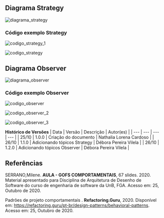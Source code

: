 ## Diagrama Strategy 
![diagrama_strategy](https://imgur.com/TZjmcIT.png)

### Código exemplo Strategy
![codigo_strategy_1](https://imgur.com/6ZN6xNA.png)

![codigo_strategy](https://imgur.com/qTxcXrz.png)

## Diagrama Observer
![diagrama_observer](https://imgur.com/22njvYg.png)

### Código exemplo Observer
![codigo_observer](https://imgur.com/ADezqw1.png)

![codigo_observer_2](https://imgur.com/fAuvKlM.png)

![codigo_observer_3](https://imgur.com/Uko0h21.png)









**Histórico de Versões**
| Data | Versão | Descrição | Autor(es) |
| --- | --- | --- | --- |
| 25/10 | 1.0.0 | Criação do documento | Nathalia Lorena Cardoso |
| 26/10 | 1.1.0 | Adicionando tópicos Strategy | Débora Pereira Vilela |
| 26/10 | 1.2.0 | Adicionando tópicos Observer | Débora Pereira Vilela |





## Referências

SERRANO,Milene. **AULA - GOFS COMPORTAMENTAIS**, 67 slides. 2020. Material apresentado para Disciplina de Arquitetura de Desenho de Software do curso de engenharia de software da UnB, FGA. Acesso em: 25, Outubro de 2020.

Padrões de projeto comportamentais . **Refactoring.Guru**, 2020. Disponível em: <https://refactoring.guru/pt-br/design-patterns/behavioral-patterns>. Acesso em: 25, Outubro de 2020.

